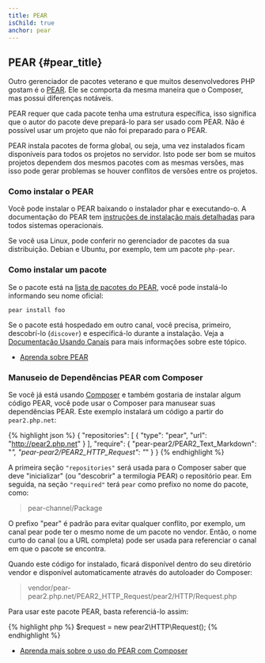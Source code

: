 ```yaml
---
title: PEAR
isChild: true
anchor: pear
---
```


## PEAR {#pear_title}

Outro gerenciador de pacotes veterano e que muitos desenvolvedores PHP gostam é o [PEAR][1]. Ele se comporta da mesma
maneira que o Composer, mas possui diferenças notáveis.

PEAR requer que cada pacote tenha uma estrutura específica, isso significa que o autor do pacote deve prepará-lo para
ser usado com PEAR. Não é possível usar um projeto que não foi preparado para o PEAR.

PEAR instala pacotes de forma global, ou seja, uma vez instalados ficam disponíveis para todos os projetos no servidor.
Isto pode ser bom se muitos projetos dependem dos mesmos pacotes com as mesmas versões, mas isso pode gerar problemas se
houver conflitos de versões entre os projetos.

### Como instalar o PEAR

Você pode instalar o PEAR baixando o instalador phar e executando-o. A documentação do PEAR tem [instruções de
instalação mais detalhadas][2] para todos sistemas operacionais.

Se você usa Linux, pode conferir no gerenciador de pacotes da sua distribuição. Debian e Ubuntu, por exemplo, tem um
pacote `php-pear`.

### Como instalar um pacote

Se o pacote está na [lista de pacotes do PEAR][3], você pode instalá-lo informando seu nome oficial:

    pear install foo

Se o pacote está hospedado em outro canal, você precisa, primeiro, descobrí-lo (`discover`) e especificá-lo
durante a instalação. Veja a [Documentação Usando Canais][4] para mais informações sobre este tópico.

* [Aprenda sobre PEAR][1]

### Manuseio de Dependências PEAR com Composer

Se você já está usando [Composer][5] e também gostaria de instalar algum código PEAR, você pode usar o Composer para
manusear suas dependências PEAR. Este exemplo instalará um código a partir do `pear2.php.net`:

{% highlight json %}
{
    "repositories": [
        {
            "type": "pear",
            "url": "http://pear2.php.net"
        }
    ],
    "require": {
        "pear-pear2/PEAR2_Text_Markdown": "*",
        "pear-pear2/PEAR2_HTTP_Request": "*"
    }
}
{% endhighlight %}

A primeira seção `"repositories"` será usada para o Composer saber que deve "inicializar" (ou "descobrir" a termilogia
PEAR) o repositório pear. Em seguida, na seção `"required"` terá `pear` como prefixo no nome do pacote, como:

> pear-channel/Package

O prefixo "pear" é padrão para evitar qualquer conflito, por exemplo, um canal pear pode ter o mesmo nome de um pacote
no vendor. Então, o nome curto do canal (ou a URL completa) pode ser usada para referenciar o canal em que o pacote se
encontra.

Quando este código for instalado, ficará disponível dentro do seu diretório vendor e disponível automaticamente através
do autoloader do Composer:

> vendor/pear-pear2.php.net/PEAR2_HTTP_Request/pear2/HTTP/Request.php

Para usar este pacote PEAR, basta referenciá-lo assim:

{% highlight php %}
$request = new pear2\HTTP\Request();
{% endhighlight %}

* [Aprenda mais sobre o uso do PEAR com Composer][6]

[1]: http://pear.php.net/
[2]: http://pear.php.net/manual/pt_BR/installation.getting.php
[3]: http://pear.php.net/packages.php
[4]: http://pear.php.net/manual/pt_BR/guide.users.commandline.channels.php
[5]: /#composer_and_packagist
[6]: http://getcomposer.org/doc/05-repositories.md#pear
